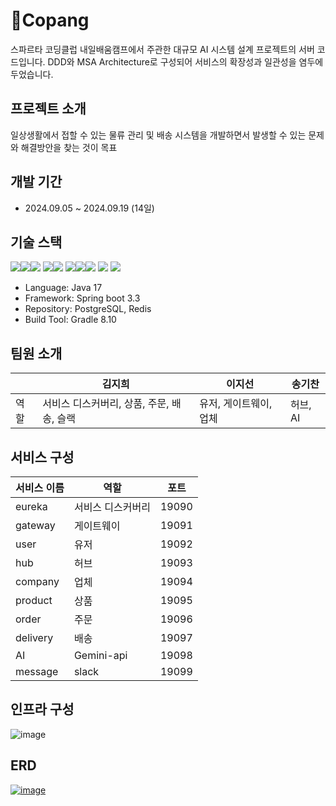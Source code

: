 # 🚚Copang
스파르타 코딩클럽 내일배움캠프에서 주관한 대규모 AI 시스템 설계 프로젝트의 서버 코드입니다. DDD와 MSA Architecture로 구성되어 서비스의 확장성과 일관성을 염두에 두었습니다.
## 프로젝트 소개
일상생활에서 접할 수 있는 물류 관리 및 배송 시스템을 개발하면서 발생할 수 있는 문제와 해결방안을 찾는 것이 목표
## 개발 기간
- 2024.09.05 ~ 2024.09.19 (14일)
## 기술 스택
<img src="https://img.shields.io/badge/Framework-%23121011?style=for-the-badge"><img src="https://img.shields.io/badge/springboot-6DB33F?style=for-the-badge&logo=springboot&logoColor=white"><img src="https://img.shields.io/badge/3.3.3-515151?style=for-the-badge">
<img src="https://img.shields.io/badge/Build-%23121011?style=for-the-badge"><img src="https://img.shields.io/badge/Gradle-02303A?style=for-the-badge&logo=Gradle&logoColor=white">
<img src="https://img.shields.io/badge/Language-%23121011?style=for-the-badge"><img src="https://img.shields.io/badge/java-%23ED8B00?style=for-the-badge&logo=openjdk&logoColor=white"><img src="https://img.shields.io/badge/17-515151?style=for-the-badge">
<img src="https://img.shields.io/badge/PostgreSQL-4479A1?style=for-the-badge&logo=PostgreSQL&logoColor=white">
<img src="https://img.shields.io/badge/Docker-2496ED?style=for-the-badge&logo=Docker&logoColor=white">
- Language: Java 17
- Framework: Spring boot 3.3
- Repository: PostgreSQL, Redis
- Build Tool: Gradle 8.10
  
## 팀원 소개
|  | 김지희 | 이지선 | 송기찬 |
| --- | --- | --- | --- |
| 역할 | 서비스 디스커버리, 상품, 주문, 배송, 슬랙 | 유저, 게이트웨이, 업체 | 허브, AI |
## 서비스 구성
| 서비스 이름 | 역할 | 포트 |
| --- | --- | --- |
| eureka | 서비스 디스커버리 | 19090 |
| gateway | 게이트웨이 | 19091 |
| user | 유저 | 19092 |
| hub | 허브 | 19093 |
| company | 업체 | 19094 |
| product | 상품 | 19095 |
| order | 주문 | 19096 |
| delivery | 배송 | 19097 |
| AI | Gemini-api | 19098 |
| message | slack | 19099 |
## 인프라 구성
![image](https://github.com/user-attachments/assets/703f5566-6e9a-44d8-a945-a53af6a8c8b7)

## ERD
[![image](https://github.com/user-attachments/assets/9c457e07-a1fb-4c33-a4de-363989706b68)](https://www.erdcloud.com/d/YHoPKNNe22t4d23zP)
